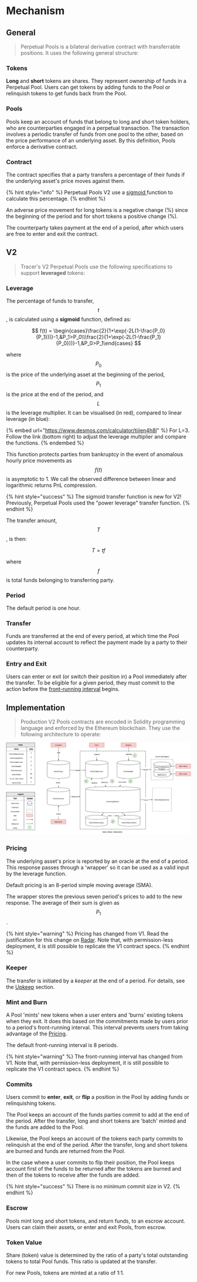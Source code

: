 # Mechanism

## General

> Perpetual Pools is a bilateral derivative contract with transferrable positions. It uses the following general structure:   &#x20;

### Tokens

**Long** and **short** tokens are shares. They represent ownership of funds in a Perpetual Pool. Users can get tokens by adding funds to the Pool or relinquish tokens to get funds back from the Pool. &#x20;

### Pools&#x20;

Pools keep an account of funds that belong to long and short token holders, who are counterparties engaged in a perpetual transaction. The transaction involves a periodic transfer of funds from one pool to the other, based on the price performance of an underlying asset. By this definition, Pools enforce a derivative contract.&#x20;

### Contract

The contract specifies that a party transfers a percentage of their funds if the underlying asset's price moves against them.&#x20;

{% hint style="info" %}
Perpetual Pools V2 use a [sigmoid ](./#leverage)function to calculate this percentage.
{% endhint %}

An adverse price movement for long tokens is a negative change (%) since the beginning of the period and for short tokens a positive change (%).&#x20;

The counterparty takes payment at the end of a period, after which users are free to enter and exit the contract. &#x20;

## V2

> Tracer's V2 Perpetual Pools use the following specifications to support **leveraged** tokens:

### Leverage

The percentage of funds to transfer, $$t$$, is calculated using a **sigmoid** function, defined as:&#x20;

$$
f(t) = \begin{cases}\frac{2}{1+\exp(-2L(1-\frac{P_0}{P_1}))}-1,&P_1>P_0\\\frac{2}{1+\exp(-2L(1-\frac{P_1}{P_0}))}-1,&P_0>P_1\end{cases}
$$

where $$P_0$$ is the price of the underlying asset at the beginning of the period, $$P_1$$is the price at the end of the period, and $$L$$ is the leverage multiplier. It can be visualised (in red), compared to linear leverage (in blue):

{% embed url="https://www.desmos.com/calculator/tiiien4h8l" %}
For L=3. Follow the link (bottom right) to adjust the leverage multiplier and compare the functions.&#x20;
{% endembed %}

This function protects parties from bankruptcy in the event of anomalous hourly price movements as $$f(t)$$ is asymptotic to 1. We call the observed difference between linear and logarithmic returns PnL compression.&#x20;

{% hint style="success" %}
The sigmoid transfer function is new for V2! Previously, Perpetual Pools used the "power leverage" transfer function.&#x20;
{% endhint %}

The transfer amount, $$T$$, is then:

$$
T=tf
$$

where $$f$$ is total funds belonging to transferring party.

### Period&#x20;

The default period is one hour.&#x20;

### Transfer

Funds are transferred at the end of every period, at which time the Pool updates its internal account to reflect the payment made by a party to their counterparty.&#x20;

### Entry and Exit

Users can enter or exit (or switch their position in) a Pool immediately after the transfer. To be eligible for a given period, they must commit to the action before the [front-running interval](./#mint-and-burn) begins. &#x20;

## Implementation

> Production V2 Pools contracts are encoded in Solidity programming language and enforced by the Ethereum blockchain. They use the following architecture to operate: &#x20;

![](../../.gitbook/assets/Architecture3.png)

### Pricing

The underlying asset's price is reported by an oracle at the end of a period. This response passes through a 'wrapper' so it can be used as a valid input by the leverage function.&#x20;

Default pricing is an 8-period simple moving average (SMA).&#x20;

The wrapper stores the previous seven period's prices to add to the new response. The average of their sum is given as $$P_1$$.&#x20;

{% hint style="warning" %}
Pricing has changed from V1. Read the justification for this change on [Radar](https://tracer.finance/radar/v2-simulations/). Note that, with permission-less deployment, it is still possible to replicate the V1 contract specs.
{% endhint %}

### Keeper&#x20;

The transfer is initiated by a _keeper_ at the end of a period. For details, see the [Upkeep](../upkeep-and-autoclaim.md) section.&#x20;

### Mint and Burn

A Pool 'mints' new tokens when a user enters and 'burns' existing tokens when they exit. It does this based on the commitments made by users prior to a period's front-running interval. This interval prevents users from taking advantage of the [Pricing](./#pricing).

The default front-running interval is 8 periods.&#x20;

{% hint style="warning" %}
The front-running interval has changed from V1. Note that, with permission-less deployment, it is still possible to replicate the V1 contract specs.
{% endhint %}

### Commits

Users commit to **enter**, **exit**, or **flip** a position in the Pool by adding funds or relinquishing tokens.&#x20;

The Pool keeps an account of the funds parties commit to add at the end of the period. After the transfer, long and short tokens are 'batch' minted and the funds are added to the Pool. &#x20;

Likewise, the Pool keeps an account of the tokens each party commits to relinquish at the end of the period. After the transfer, long and short tokens are burned and funds are returned from the Pool.&#x20;

In the case where a user commits to flip their position, the Pool keeps account first of the funds to be returned after the tokens are burned and then of the tokens to receive after the funds are added.&#x20;

{% hint style="success" %}
There is no minimum commit size in V2.&#x20;
{% endhint %}

### Escrow

Pools mint long and short tokens, and return funds, to an escrow account. Users can claim their assets, or enter and exit Pools, from escrow.

### Token Value

Share (token) value is determined by the ratio of a party's total outstanding tokens to total Pool funds. This ratio is updated at the transfer.&#x20;

For new Pools, tokens are minted at a ratio of 1:1. &#x20;
